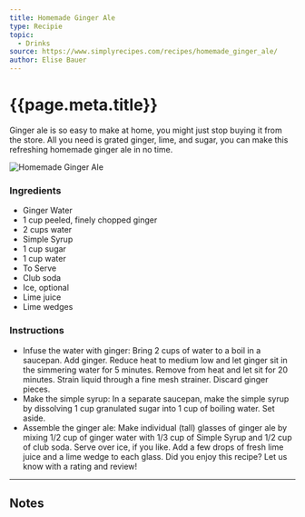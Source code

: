 ```yaml
---
title: Homemade Ginger Ale
type: Recipie
topic:
  - Drinks
source: https://www.simplyrecipes.com/recipes/homemade_ginger_ale/
author: Elise Bauer
---
```

# {{page.meta.title}}
Ginger ale is so easy to make at home, you might just stop buying it from the store. All you need is grated ginger, lime, and sugar, you can make this refreshing homemade ginger ale in no time.

![Homemade Ginger Ale](https://www.simplyrecipes.com/thmb/HJib1-ZU7Z45JBiB0ism-m-Nqxo=/750x0/filters:no_upscale():max_bytes(150000):strip_icc():format(webp)/Simply-Recipes-Ginger-Ale-LEAD-4-d7bb96ceb994481ab4072f76c0cc1291.jpg)

### Ingredients

- Ginger Water
- 1 cup peeled, finely chopped ginger
- 2 cups water
- Simple Syrup
- 1 cup sugar
- 1 cup water
- To Serve
- Club soda
- Ice, optional
- Lime juice
- Lime wedges

### Instructions

- Infuse the water with ginger: Bring 2 cups of water to a boil in a saucepan. Add ginger. Reduce heat to medium low and let ginger sit in the simmering water for 5 minutes. Remove from heat and let sit for 20 minutes. Strain liquid through a fine mesh strainer. Discard ginger pieces.
- Make the simple syrup: In a separate saucepan, make the simple syrup by dissolving 1 cup granulated sugar into 1 cup of boiling water. Set aside.
- Assemble the ginger ale: Make individual (tall) glasses of ginger ale by mixing 1/2 cup of ginger water with 1/3 cup of Simple Syrup and 1/2 cup of club soda. Serve over ice, if you like. Add a few drops of fresh lime juice and a lime wedge to each glass. Did you enjoy this recipe? Let us know with a rating and review!

-----

## Notes
